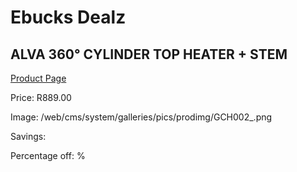
# Ebucks Dealz
## ALVA 360° CYLINDER TOP HEATER + STEM
[Product Page](https://www.ebucks.com/web/shop/productSelected.do?prodId=1142097614&catId=704982758)

Price: R889.00

Image: /web/cms/system/galleries/pics/prodimg/GCH002_.png

Savings: 

Percentage off: %
	